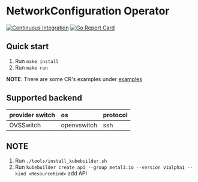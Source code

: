 # NetworkConfiguration Operator

[![Continuous Integration](https://github.com/Hellcatlk/networkconfiguration-operator/workflows/Continuous%20Integration/badge.svg)](https://github.com/Hellcatlk/networkconfiguration-operator/actions)
[![Go Report Card](https://goreportcard.com/badge/github.com/Hellcatlk/networkconfiguration-operator)](https://goreportcard.com/report/github.com/Hellcatlk/networkconfiguration-operator)

## Quick start

1. Run `make install`
2. Run `make run`

**NOTE**: There are some CR's examples under [examples](./examples)

## Supported backend

|provider switch|os|protocol|
|:-|:-|:-|
|OVSSwitch|openvswitch|ssh|

## NOTE

1. Run `./tools/install_kubebuilder.sh`
2. Run `kubebuilder create api --group metal3.io --version v1alpha1 --kind <ResourceKind>` add API
